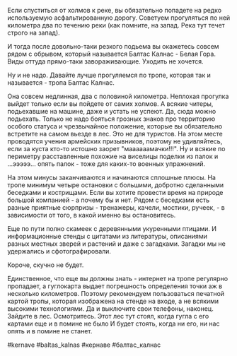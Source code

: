 Если спуститься от холмов к реке, вы обязательно попадете на редко используемую асфальтированную дорогу. Советуем прогуляться по ней километра два по течению реки (как помните, на запад. Река тут течет строго на запад). 

И тогда после довольно-таки резкого подьема вы окажетесь совсем рядом с обрывом, который называется Балтас Калнас - Белая Гора. Виды оттуда прямо-таки завораживающие. Уходить не хочется.

Ну и не надо. Давайте лучше прогуляемся по тропе, которая так и называется - тропа Балтас Калнас.

Она совсем недлинная, два с половиной километра. Неплохая прогулка выйдет только если вы пойдете от самих холмов. А всякие читеры, подьехавшие на машине, даже и устать не успеют. Да, сюда можно подьехать. Только не надо бояться грозных знаков про территорию особого статуса и чрезвычайное положение, которые вы обязательно встретите на самом вьезде в лес. Это не для туристов. На этом месте проводятся учения армейских призывников, поэтому не удивляйтесь, если за куста кто-то истошно заорет "маааааамачки!!!". Ну и всякие по периметру расставленные похожие на виселицы поделки из палок и ...эээээ... опять палок - тоже для каких-то военных упражнений.

На этом минусы заканчиваются и начинаются сплошные плюсы. На тропе минимум четыре остановки с большими, добротно сделанными беседками и кострищами. Если вы хотите провести время на природе большой компанией - а почему бы и нет. Рядом с беседками есть разные приятные сюрпризы - тренажеры, качели, мостики, ручеек, - в зависимости от того, в какой именно вы остановитесь.

Еще по пути полно скамеек с деревянными укуренными птицами. И информационные стенды с цитатами из литературы, описаниями разных местных зверей и растений и даже с загадками. Загадки мы не удержались и сфотографировали.

Короче, скучно не будет.

Единственное, что еще вы должны знать - интернет на тропе регулярно пропадает, а гуглокарта выдает погрешность определения точки аж в несколько километров. Поэтому рекомендуем пользоваться печатной картой тропы, которая изображена на стенде на входе, а не всякими высокими технологиями. Да и выключите свои телефоны, наконец. Зайдите в лес. Осмотритесь. Этот лес тут стоял, когда гугла с его картами еще и в помине не было И будет стоять, когда ни его, ни нас опять и в помине не станет.

#kernave #baltas_kalnas #кернаве #балтас_калнас

